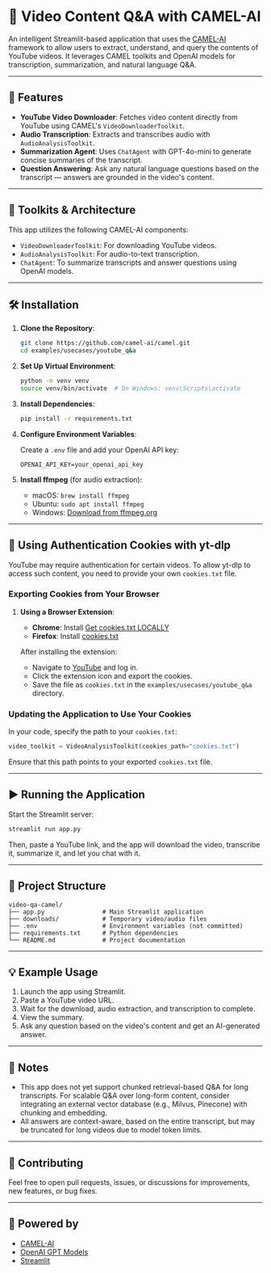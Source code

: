 # 🎥 Video Content Q&A with CAMEL-AI

An intelligent Streamlit-based application that uses the [CAMEL-AI](https://www.camel-ai.org/) framework to allow users to extract, understand, and query the contents of YouTube videos. It leverages CAMEL toolkits and OpenAI models for transcription, summarization, and natural language Q&A.

---

## 🚀 Features

- **YouTube Video Downloader**: Fetches video content directly from YouTube using CAMEL's `VideoDownloaderToolkit`.
- **Audio Transcription**: Extracts and transcribes audio with `AudioAnalysisToolkit`.
- **Summarization Agent**: Uses `ChatAgent` with GPT-4o-mini to generate concise summaries of the transcript.
- **Question Answering**: Ask any natural language questions based on the transcript — answers are grounded in the video's content.

---

## 🧰 Toolkits & Architecture

This app utilizes the following CAMEL-AI components:

- `VideoDownloaderToolkit`: For downloading YouTube videos.
- `AudioAnalysisToolkit`: For audio-to-text transcription.
- `ChatAgent`: To summarize transcripts and answer questions using OpenAI models.

---

## 🛠️ Installation

1. **Clone the Repository**:

   ```bash
   git clone https://github.com/camel-ai/camel.git
   cd examples/usecases/youtube_q&a
   ```

2. **Set Up Virtual Environment**:

   ```bash
   python -m venv venv
   source venv/bin/activate  # On Windows: venv\Scripts\activate
   ```

3. **Install Dependencies**:

   ```bash
   pip install -r requirements.txt
   ```

4. **Configure Environment Variables**:

   Create a `.env` file and add your OpenAI API key:

   ```env
   OPENAI_API_KEY=your_openai_api_key
   ```

5. **Install ffmpeg** (for audio extraction):

   - macOS: `brew install ffmpeg`
   - Ubuntu: `sudo apt install ffmpeg`
   - Windows: [Download from ffmpeg.org](https://ffmpeg.org/download.html)

---
## 🍪 Using Authentication Cookies with yt-dlp

YouTube may require authentication for certain videos. To allow yt-dlp to access such content, you need to provide your own `cookies.txt` file.

### Exporting Cookies from Your Browser

1. **Using a Browser Extension**:

   - **Chrome**: Install [Get cookies.txt LOCALLY](https://chromewebstore.google.com/detail/get-cookiestxt-locally/cclelndahbckbenkjhflpdbgdldlbecc)
   - **Firefox**: Install [cookies.txt](https://addons.mozilla.org/en-US/firefox/addon/cookies-txt/)

   After installing the extension:

   - Navigate to [YouTube](https://www.youtube.com) and log in.
   - Click the extension icon and export the cookies.
   - Save the file as `cookies.txt` in the `examples/usecases/youtube_q&a` directory.


### Updating the Application to Use Your Cookies

In your code, specify the path to your `cookies.txt`:

```python
video_toolkit = VideoAnalysisToolkit(cookies_path="cookies.txt")
```

Ensure that this path points to your exported `cookies.txt` file.

---

## ▶️ Running the Application

Start the Streamlit server:

```bash
streamlit run app.py
```

Then, paste a YouTube link, and the app will download the video, transcribe it, summarize it, and let you chat with it.

---

## 📂 Project Structure

```
video-qa-camel/
├── app.py                # Main Streamlit application
├── downloads/            # Temporary video/audio files
├── .env                  # Environment variables (not committed)
├── requirements.txt      # Python dependencies
└── README.md             # Project documentation
```

---

## 💡 Example Usage

1. Launch the app using Streamlit.
2. Paste a YouTube video URL.
3. Wait for the download, audio extraction, and transcription to complete.
4. View the summary.
5. Ask any question based on the video's content and get an AI-generated answer.

---

## 📌 Notes

- This app does not yet support chunked retrieval-based Q&A for long transcripts. For scalable Q&A over long-form content, consider integrating an external vector database (e.g., Milvus, Pinecone) with chunking and embedding.
- All answers are context-aware, based on the entire transcript, but may be truncated for long videos due to model token limits.


---

## 🤝 Contributing

Feel free to open pull requests, issues, or discussions for improvements, new features, or bug fixes.

---

## 🧠 Powered by

- [CAMEL-AI](https://github.com/camel-ai/camel)
- [OpenAI GPT Models](https://openai.com/)
- [Streamlit](https://streamlit.io/)
